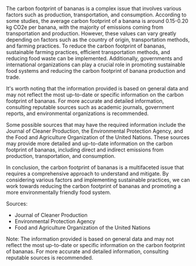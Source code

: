 The carbon footprint of bananas is a complex issue that involves various factors such as production, transportation, and consumption. According to some studies, the average carbon footprint of a banana is around 0.15-0.20 kg CO2e per banana, with the majority of emissions coming from transportation and production. However, these values can vary greatly depending on factors such as the country of origin, transportation methods, and farming practices. To reduce the carbon footprint of bananas, sustainable farming practices, efficient transportation methods, and reducing food waste can be implemented. Additionally, governments and international organizations can play a crucial role in promoting sustainable food systems and reducing the carbon footprint of banana production and trade. 

It's worth noting that the information provided is based on general data and may not reflect the most up-to-date or specific information on the carbon footprint of bananas. For more accurate and detailed information, consulting reputable sources such as academic journals, government reports, and environmental organizations is recommended. 

Some possible sources that may have the required information include the Journal of Cleaner Production, the Environmental Protection Agency, and the Food and Agriculture Organization of the United Nations. These sources may provide more detailed and up-to-date information on the carbon footprint of bananas, including direct and indirect emissions from production, transportation, and consumption. 

In conclusion, the carbon footprint of bananas is a multifaceted issue that requires a comprehensive approach to understand and mitigate. By considering various factors and implementing sustainable practices, we can work towards reducing the carbon footprint of bananas and promoting a more environmentally friendly food system. 

Sources:
- Journal of Cleaner Production
- Environmental Protection Agency
- Food and Agriculture Organization of the United Nations

Note: The information provided is based on general data and may not reflect the most up-to-date or specific information on the carbon footprint of bananas. For more accurate and detailed information, consulting reputable sources is recommended.
